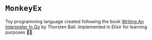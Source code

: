 # `MonkeyEx`

Toy programming language created following the book [Writing An Interpreter In Go](https://interpreterbook.com) by Thorsten Ball. Implemented in Elixir for learning purposes 🧙‍♂️.
